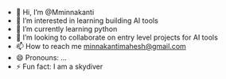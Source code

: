 - 👋 Hi, I’m @Mminnakanti
- 👀 I’m interested in learning building AI tools
- 🌱 I’m currently learning python
- 💞️ I’m looking to collaborate on entry level projects for AI tools
- 📫 How to reach me minnakantimahesh@gmail.com
- 😄 Pronouns: ...
- ⚡ Fun fact: I am a skydiver

<!---
Mminnakanti/Mminnakanti is a ✨ special ✨ repository because its `README.md` (this file) appears on your GitHub profile.
You can click the Preview link to take a look at your changes.
--->
